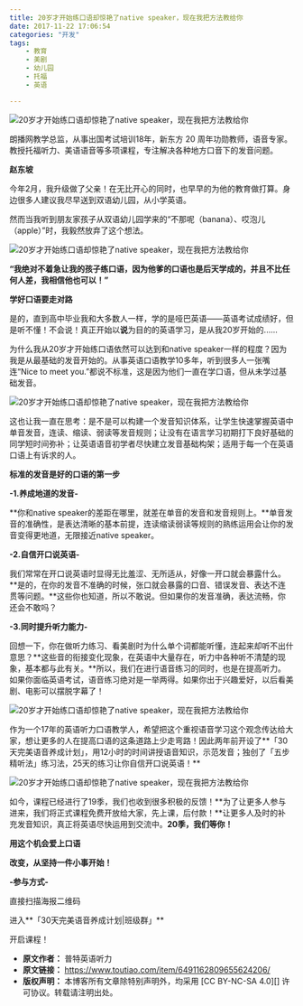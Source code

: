 ```yaml
---
title: 20岁才开始练口语却惊艳了native speaker，现在我把方法教给你
date: 2017-11-22 17:06:54
categories: "开发"
tags:
	- 教育
	- 美剧
	- 幼儿园
	- 托福
	- 英语

---
```


![20岁才开始练口语却惊艳了native speaker，现在我把方法教给你][20_native speaker]

朗播网教学总监，从事出国考试培训18年，新东方 20 周年功勋教师，语音专家。教授托福听力、美语语音等多项课程，专注解决各种地方口音下的发音问题。

**赵东坡**

今年2月，我升级做了父亲！在无比开心的同时，也早早的为他的教育做打算。身边很多人建议我尽早送到双语幼儿园，从小学英语。

然而当我听到朋友家孩子从双语幼儿园学来的“不那呢（banana）、哎泡儿（apple）”时，我毅然放弃了这个想法。

![20岁才开始练口语却惊艳了native speaker，现在我把方法教给你][20_native speaker 1]

**“我绝对不着急让我的孩子练口语，因为他爹的口语也是后天学成的，并且不比任何人差，我相信他也可以！”**

**学好口语要走对路**

是的，直到高中毕业我和大多数人一样，学的是哑巴英语——英语考试成绩好，但是听不懂！不会说！真正开始以**说**为目的的英语学习，是从我20岁开始的......

为什么我从20岁才开始练口语依然可以达到和native speaker一样的程度？因为我是从最基础的发音开始的。从事英语口语教学10多年，听到很多人一张嘴连“Nice to meet you.”都说不标准，这是因为他们一直在学口语，但从未学过基础发音。

![20岁才开始练口语却惊艳了native speaker，现在我把方法教给你][20_native speaker 2]

这也让我一直在思考：是不是可以构建一个发音知识体系，让学生快速掌握英语中单音发音，连读、缩读、弱读等发音规则；让没有在语言学习初期打下良好基础的同学短时间弥补；让英语语音初学者尽快建立发音基础构架；适用于每一个在英语口语上有诉求的人。

**标准的发音是好的口语的第一步**

**-1.养成地道的发音-**

**你和native speaker的差距在哪里，就差在单音的发音和发音规则上。**单音发音的准确性，是表达清晰的基本前提，连读缩读弱读等规则的熟练运用会让你的发音变得更地道，无限接近native speaker。

**-2.自信开口说英语-**

我们常常在开口说英语时显得无比羞涩、无所适从，好像一开口就会暴露什么。**是的，在你的发音不准确的时候，张口就会暴露的口音、错误发音、表达不连贯等问题。**这些你也知道，所以不敢说。但如果你的发音准确，表达流畅，你还会不敢吗？

**-3.同时提升听力能力-**

回想一下，你在做听力练习、看美剧时为什么单个词都能听懂，连起来却听不出什意思？**这些音的衔接变化现象，在英语中大量存在，听力中各种听不清楚的现象，基本都与此有关。**所以，我们在进行语音练习的同时，也是在提高听力。如果你面临英语考试，语音练习绝对是一举两得。如果你出于兴趣爱好，以后看美剧、电影可以摆脱字幕了！

![20岁才开始练口语却惊艳了native speaker，现在我把方法教给你][20_native speaker 3]

作为一个17年的英语听力口语教学人，希望把这个重视语音学习这个观念传达给大家，想让更多的人在提高口语的这条道路上少走弯路！因此两年前开设了**「30天完美语音养成计划」，用12小时的时间讲授语音知识，示范发音；独创了「五步精听法」练习法，25天的练习让你自信开口说英语！**

![20岁才开始练口语却惊艳了native speaker，现在我把方法教给你][20_native speaker 4]

如今，课程已经进行了19季，我们也收到很多积极的反馈！**为了让更多人参与进来，我们将正式课程免费开放给大家，先上课，后付款！**让更多人及时的补充发音知识，真正将英语尽快运用到交流中。**20季，我们等你！**

**用这个机会爱上口语**

**改变，从坚持一件小事开始！**

**-参与方式-**

直接扫描海报二维码

进入**「30天完美语音养成计划|班级群」**

开启课程！


[20_native speaker]: static/resources/crawler/QU2I-QFI7-JAIV.jpg
[20_native speaker 1]: static/resources/crawler/JJQF-AZYQ-VUQN.gif
[20_native speaker 2]: static/resources/crawler/63AI-YFNI-AZBR.jpg
[20_native speaker 3]: static/resources/crawler/BZYN-UA6J-UB3Q.gif
[20_native speaker 4]: static/resources/crawler/EY2A-3YZ3-6VQE.gif
 *  **原文作者：** 普特英语听力
 *  **原文链接：** https://www.toutiao.com/item/6491162809655624206/
 *  **版权声明：** 本博客所有文章除特别声明外，均采用 [CC BY-NC-SA 4.0][] 许可协议。转载请注明出处。
